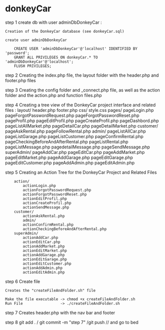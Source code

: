 # donkeyCar

step 1 create db with user adminDbDonkeyCar :

    Creation of the DonkeyCar database (see donkeyCar.sql)

    create user adminDbDonkeyCar 

        CREATE USER 'adminDbDonkeyCar'@'localhost' IDENTIFIED BY 'password';
        GRANT ALL PRIVILEGES ON donkeyCar.* TO 'adminDbDonkeyCar'@'localhost';
        FLUSH PRIVILEGES;

step 2 Creating the index.php file, the layout folder with the header.php and footer.php files 

step 3 Creating the config folder and _connect.php file, as well as the action folder and the action.php and function files.php

step 4 Creating a tree view of the DonkeyCar project interface and related files :
    layout/
        header.php
        footer.php
    css/
        style.css
    pages/
        pageLogin.php
        pageForgotPasswordRequest.php
        pageForgotPasswordReset.php
        pageProfil.php
        pageEditProfil.php
        pageCreateProfil.php
        pageDashbord.php
        pageListAllMarket.php
        pageDetailCar.php
        pageDetailMarket.php
        customer/
            pageAskRental.php
            pageFollowRental.php
        admin/
            pageListAllCar.php
            pageListGarage.php
            pageListCustomer.php
            pageConfirmRental.php
            pageCheckingBeforeAndAfterRental.php
            pageListRental.php
            pageListMessage.php
            pagedetailMessage.php
            pageSendMessage.php
        superAdmin/
            pageAddCar.php
            pageEditCar.php
            pageAddMarket.php
            pageEditMarket.php
            pageAddGarage.php
            pageEditGarage.php
            pageEditCustomer.php
            pageAddAdmin.php
            pageEditAdmin.php



step 5 Creating an Action Tree for the DonkeyCar Project and Related Files

        action/
            actionLogin.php
            actionForgotPasswordRequest.php
            actionForgotPasswordReset.php
            actionEditProfil.php
            actionCreateProfil.php
            actionSendMessage.php
        customer/
            actionAskRental.php
            admin/
            actionConfirmRental.php
            actionCheckingBeforeAndAfterRental.php
        superAdmin/
            actionAddCar.php
            actionEditCar.php
            actionAddMarket.php
            actionEditMarket.php
            actionAddGarage.php
            actionEditGarage.php
            actionEditCustomer.php
            actionAddAdmin.php
            actionEditAdmin.php


step 6 Create file 

    Creates the "createFileAndFolder.sh" file
 
    Make the file executable -> chmod +x createFileAndFolder.sh 
    Run File                 -> ./createFileAndFolder.sh       

step 7 Creates header.php with the nav bar and footer

step 8 git add . / git commit -m "step 7" /git push // and go to bed   